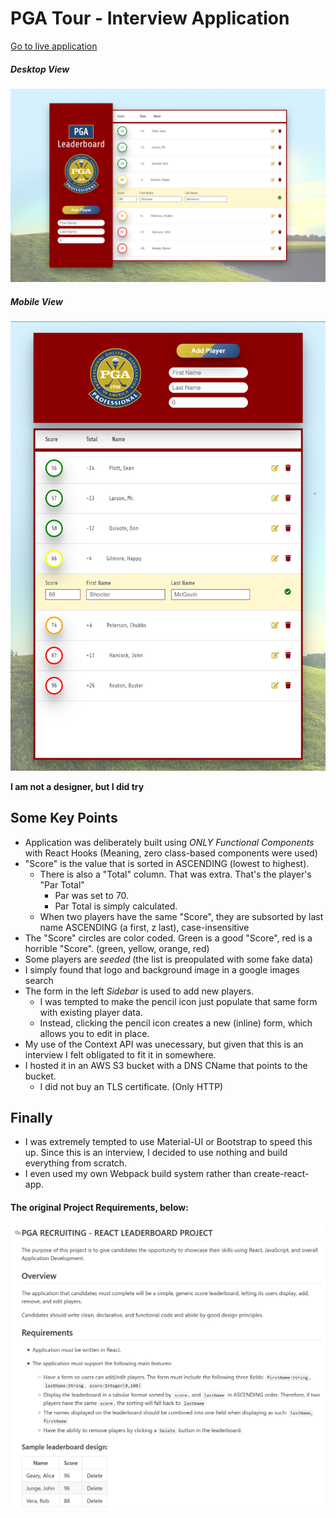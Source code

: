 # PGA Tour - Interview Application

[Go to live application](http://pga.pirated.technology)

##### Desktop View
![Screenshot of the application - Desktop](readme/Demo_1.png)

##### Mobile View
![Screenshot of the application - Mobile](readme/Demo_2.png)

__I am not a designer, but I did try__

## Some Key Points
- Application was deliberately built using *ONLY Functional Components* with React Hooks (Meaning, zero class-based components were used)
- "Score" is the value that is sorted in ASCENDING (lowest to highest).
  - There is also a "Total" column. That was extra. That's the player's "Par Total"
    - Par was set to 70. 
    - Par Total is simply calculated.
  - When two players have the same "Score", they are subsorted by last name ASCENDING (a first, z last), case-insensitive
- The "Score" circles are color coded. Green is a good "Score", red is a horrible "Score". (green, yellow, orange, red)
- Some players are *seeded* (the list is preopulated with some fake data)
- I simply found that logo and background image in a google images search
- The form in the left *Sidebar* is used to add new players.
  - I was tempted to make the pencil icon just populate that same form with existing player data.
  - Instead, clicking the pencil icon creates a new (inline) form, which allows you to edit in place.
- My use of the Context API was unecessary, but given that this is an interview I felt obligated to fit it in somewhere.
- I hosted it in an AWS S3 bucket with a DNS CName that points to the bucket. 
  - I did not buy an TLS certificate. (Only HTTP)

## Finally

- I was extremely tempted to use Material-UI or Bootstrap to speed this up. Since this is an interview, I decided to use nothing and build everything from scratch.
- I even used my own Webpack build system rather than create-react-app.

#### The original Project Requirements, below:
![The Original Project Requirements](readme/Original_Requirements.png)